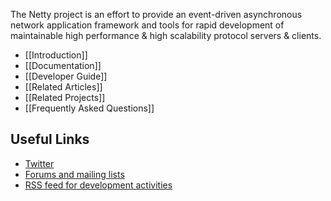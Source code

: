 The Netty project is an effort to provide an event-driven asynchronous network application framework and tools for rapid development of maintainable high performance & high scalability protocol servers & clients.

* [[Introduction]]
* [[Documentation]]
* [[Developer Guide]]
* [[Related Articles]]
* [[Related Projects]]
* [[Frequently Asked Questions]]

## Useful Links

* [Twitter](https://twitter.com/netty_project/)
* [Forums and mailing lists](http://jboss.org/community)
* [RSS feed for development activities](http://feeds.feedburner.com/netty_project_activities)